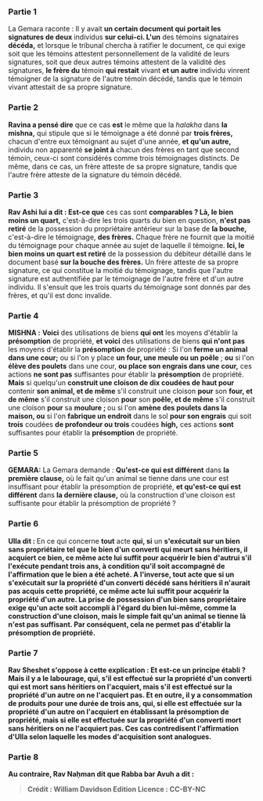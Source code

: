 
### Partie 1
La Gemara raconte : Il y avait <b>un certain document qui portait les signatures de deux</b> individus <b>sur celui-ci. L'un</b> des témoins signataires <b>décéda,</b> et lorsque le tribunal chercha à ratifier le document, ce qui exige soit que les témoins attestent personnellement de la validité de leurs signatures, soit que deux autres témoins attestent de la validité des signatures, <b>le frère du</b> témoin <b>qui restait</b> vivant <b>et un autre</b> individu</b> vinrent témoigner de la signature de l'autre</b> témoin décédé, tandis que le témoin vivant attestait de sa propre signature.

### Partie 2
<b>Ravina a pensé dire</b> que ce cas <b>est</b> le même que la <i>halakha</i> dans <b>la mishna,</b> qui stipule que si le témoignage a été donné par <b>trois frères,</b> chacun d'entre eux témoignant au sujet d'une année, <b>et qu'un autre,</b> individu non apparenté <b>se joint à</b> chacun des frères en tant que second témoin, ceux-ci sont considérés comme trois témoignages distincts. De même, dans ce cas, un frère atteste de sa propre signature, tandis que l'autre frère atteste de la signature du témoin décédé.

### Partie 3
<b>Rav Ashi lui a dit : Est-ce que</b> ces cas sont <b>comparables ? Là, le bien moins un quart,</b> c'est-à-dire les trois quarts du bien en question, <b>n'est pas retiré</b> de la possession du propriétaire antérieur sur la base de <b>la bouche,</b> c'est-à-dire le témoignage, <b>des frères.</b> Chaque frère ne fournit que la moitié du témoignage pour chaque année au sujet de laquelle il témoigne. <b>Ici, le bien moins un quart est retiré</b> de la possession du débiteur détaillé dans le document basé <b>sur la bouche des frères.</b> Un frère atteste de sa propre signature, ce qui constitue la moitié du témoignage, tandis que l'autre signature est authentifiée par le témoignage de l'autre frère et d'un autre individu. Il s'ensuit que les trois quarts du témoignage sont donnés par des frères, et qu'il est donc invalide.

### Partie 4
<strong>MISHNA :</strong> <b>Voici</b> des utilisations de biens <b>qui ont</b> les moyens d'établir la <b>présomption</b> de propriété, <b>et voici</b> des utilisations de biens <b>qui n'ont pas</b> les moyens d'établir la <b>présomption</b> de propriété : Si l'on <b>ferme un animal dans une cour;</b> ou si l'on y place <b>un four, une meule ou un poêle</b> ; <b>ou</b> si l'on <b>élève des poulets</b> dans une cour, <b>ou place son engrais dans une cour,</b> ces actions <b>ne sont pas</b> suffisantes pour établir la <b>présomption</b> de propriété. <b>Mais</b> si quelqu'un <b>construit une cloison de dix coudées de haut pour</b> contenir <b>son animal, et de même</b> s'il construit une cloison <b>pour</b> son <b>four, et de même</b> s'il construit une cloison <b>pour</b> son <b>poêle, et de même</b> s'il construit une cloison <b>pour</b> sa <b>moulure ; </b> ou si l'on <b>amène des poulets dans la maison, ou</b> si l'on <b>fabrique un endroit</b> dans le sol <b>pour son engrais</b> qui soit <b>trois</b> coudées <b>de profondeur ou trois</b> coudées <b>high,</b> ces actions <b>sont</b> suffisantes pour établir la <b>présomption</b> de propriété.

### Partie 5
<strong>GEMARA:</strong> La Gemara demande : <b>Qu'est-ce qui est différent</b> dans <b>la première clause,</b> où le fait qu'un animal se tienne dans une cour est insuffisant pour établir la présomption de propriété, <b>et qu'est-ce qui est différent</b> dans <b>la dernière clause,</b> où la construction d'une cloison est suffisante pour établir la présomption de propriété ?

### Partie 6
<b>Ulla dit : </b> En ce qui concerne <b>tout</b> acte <b>qui, si</b> un <b>s'exécutait <b>sur</b> un bien sans propriétaire tel que le <b>bien d'un converti</b> qui meurt sans héritiers, il <b>acquiert</b> ce bien, ce même acte lui suffit pour <b>acquérir le bien d'autrui</b> s'il l'exécute pendant trois ans, à condition qu'il soit accompagné de l'affirmation que le bien a été acheté. A l'inverse, <b>tout</b> acte <b>que si</b> un <b>s'exécutait <b>sur</b> la <b>propriété d'un converti</b> décédé sans héritiers il n'aurait <b>pas acquis</b> cette propriété, ce même acte lui suffit pour <b>acquérir la propriété d'un autre. </b> La prise de possession d'un bien sans propriétaire exige qu'un acte soit accompli à l'égard du bien lui-même, comme la construction d'une cloison, mais le simple fait qu'un animal se tienne là n'est pas suffisant. Par conséquent, cela ne permet pas d'établir la présomption de propriété.

### Partie 7
<b>Rav Sheshet s'oppose à cette</b> explication : <b>Et est-ce</b> un <b>principe établi ? Mais il y a le labourage, qui,</b> s'il est effectué <b>sur</b> la <b>propriété d'un converti</b> qui est mort sans héritiers on l'<b>acquiert</b>, mais s'il est effectué <b>sur</b> la <b>propriété d'un autre</b> on ne l'<b>acquiert</b> pas. <b>Et</b> en outre, <b>il y a consommation de produits</b> pour une durée de trois ans, <b>qui,</b> si elle est effectuée <b>sur</b> la <b>propriété d'un autre</b> on l'<b>acquiert</b> en établissant la présomption de propriété, mais si elle est effectuée <b>sur</b> la <b>propriété d'un converti</b> mort sans héritiers on ne l'<b>acquiert</b> pas. Ces cas contredisent l'affirmation d'Ulla selon laquelle les modes d'acquisition sont analogues.

### Partie 8
<b>Au contraire, Rav Naḥman dit</b> que <b>Rabba bar Avuh a dit :</b>

>Crédit : William Davidson Edition
>Licence : CC-BY-NC
